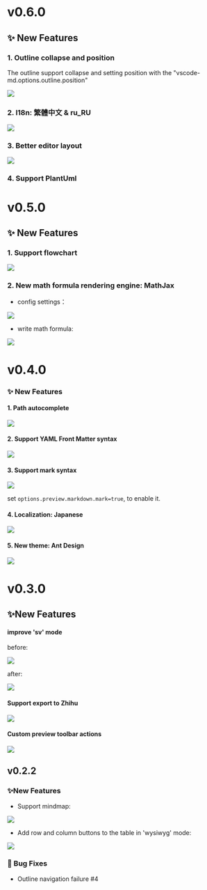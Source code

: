 # v0.6.0

## :sparkles: New Features

### 1. Outline collapse and position

The outline support collapse and setting position with the "vscode-md.options.outline.position"

![](./docs/images/outline-collapse-and-position.gif)

### 2. I18n: 繁體中文 & ru_RU

![](docs/images/ru&繁体.gif)

### 3. Better editor layout

![](docs/images/betterlayout.gif)

### 4. Support PlantUml

# v0.5.0

## :sparkles: New Features

### 1. Support flowchart

![](docs/images/support-flowchart.png)

### 2. New math formula rendering engine: MathJax

- config settings：

![](docs/images/mathjax2.png)

- write math formula:

![](docs/images/mathjax1.png)

# v0.4.0

### ✨ New Features

#### 1. Path autocomplete

![](docs\images\suport-autocomplete.gif)

#### 2. Support YAML Front Matter syntax

![](docs/images/support-yaml-front-matter.gif)

#### 3. Support mark syntax

![](docs/images/support-mark.gif)

set `options.preview.markdown.mark=true`, to enable it.

#### 4. Localization: Japanese

![](docs/images/suport-japanese.gif)

#### 5. New theme: Ant Design

![](docs/images/support-ant-theme.png)

# v0.3.0

## ✨New Features

#### improve 'sv' mode

before:

![](docs/images/sv-improve-before.gif)

after:

![](docs/images/sv-improve.gif)

#### Support export to Zhihu

![](docs/images/zhihu-support.png)

#### Custom preview toolbar actions

![](docs/images/custom-preview-actions.gif)

## v0.2.2

### ✨New Features

- Support mindmap:

![](docs/images/mindmap.gif)

- Add row and column buttons to the table in 'wysiwyg' mode:

![](docs/images/table-add-delete-tooltip.gif)

### 🐛 Bug Fixes

- Outline navigation failure #4

